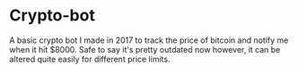 # Crypto-bot
A basic crypto bot I made in 2017 to track the price of bitcoin and notify me when it hit $8000. Safe to say it's pretty outdated now however, it can be altered quite easily for different price limits.

